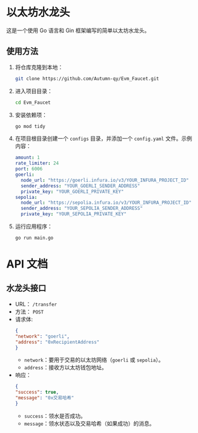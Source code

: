 # 以太坊水龙头

这是一个使用 Go 语言和 Gin 框架编写的简单以太坊水龙头。

## 使用方法

1. 将仓库克隆到本地：
   ```bash
   git clone https://github.com/Autumn-qy/Evm_Faucet.git
   ```
2. 进入项目目录：
    ```bash
   cd Evm_Faucet
    ```

3. 安装依赖项：
    ```bash
   go mod tidy
    ```

4. 在项目根目录创建一个 `configs` 目录，并添加一个 `config.yaml` 文件。示例内容：
    ```yaml
   amount: 1
   rate_limiter: 24
   port: 6006
   goerli:
      node_url: "https://goerli.infura.io/v3/YOUR_INFURA_PROJECT_ID"
      sender_address: "YOUR_GOERLI_SENDER_ADDRESS"
      private_key: "YOUR_GOERLI_PRIVATE_KEY"
   sepolia:
      node_url: "https://sepolia.infura.io/v3/YOUR_INFURA_PROJECT_ID"
      sender_address: "YOUR_SEPOLIA_SENDER_ADDRESS"
      private_key: "YOUR_SEPOLIA_PRIVATE_KEY"
   ```
5. 运行应用程序：
    ```bash
    go run main.go
    ```

# API 文档

## 水龙头接口

- URL： `/transfer`
- 方法： `POST`
- 请求体:
    ```json
   {
  "network": "goerli",
  "address": "0xRecipientAddress"
  }
   ```
    - `network`：要用于交易的以太坊网络（`goerli` 或 `sepolia`）。
    - `address`：接收方以太坊钱包地址。
- 响应：
   ```json
  {
  "success": true,
  "message": "0x交易哈希"
  }
   ```
    - `success`：领水是否成功。
    - `message`：领水状态以及交易哈希（如果成功）的消息。
